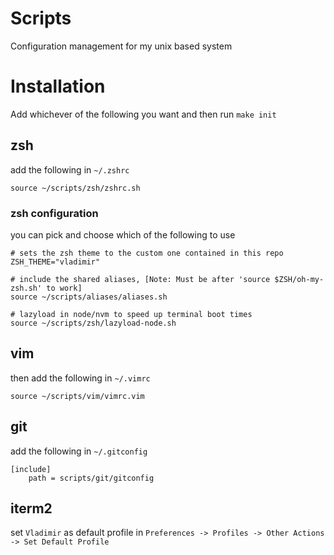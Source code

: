 # Scripts

Configuration management for my unix based system

# Installation
Add whichever of the following you want and then run `make init`

## zsh
add the following in `~/.zshrc`
```
source ~/scripts/zsh/zshrc.sh
```
### zsh configuration
you can pick and choose which of the following to use
```shell
# sets the zsh theme to the custom one contained in this repo
ZSH_THEME="vladimir"

# include the shared aliases, [Note: Must be after 'source $ZSH/oh-my-zsh.sh' to work]
source ~/scripts/aliases/aliases.sh

# lazyload in node/nvm to speed up terminal boot times
source ~/scripts/zsh/lazyload-node.sh
```

## vim
then add the following in `~/.vimrc`
```
source ~/scripts/vim/vimrc.vim
```

## git
add the following in `~/.gitconfig`
```
[include]
	path = scripts/git/gitconfig
```

## iterm2
set `Vladimir` as default profile in `Preferences -> Profiles -> Other Actions -> Set Default Profile`

